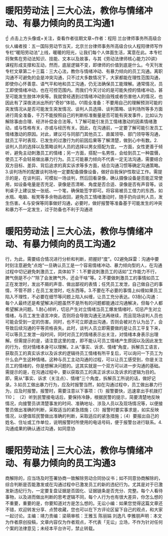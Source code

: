# 暖阳劳动法 | 三大心法，教你与情绪冲动、有暴力倾向的员工沟通1

☝ 点击上方头像或+关注，查看作者往期文章~作者：程阳 兰台律师事务所高级合伙人编者按：五一国际劳动节当天，北京兰台律师事务所高级合伙人程阳律师写作专栏“暖阳劳动法”上线，暖暖的阳光，让我们每个人体面生活，寓意在此。本专栏将聚焦在劳动法知识、技能、文本以及故事，与其《劳动法律师核心能力20讲》课程形成支撑和互动，然而，底层逻辑不变，即律师的价值到底是什么。今天刊发专栏文章第二十三篇：三大心法，教你与情绪冲动、有暴力倾向的员工沟通。离职沟通不可避免的会是冲突沟通，只不过大多数情况下，大家都能在理性范围沟通，即使你心怀善意、语气平和地和员工沟通，仍无法确保员工能理解。通常情况，员工即使情绪冲动，也在可控范围内。而我们今天讨论的是可能失控的情绪冲动，甚至可能发生肢体冲突等。我就曾经遇到过情绪冲动到自残或者伤害他人的情况，也因此有了深夜进派出所的“奇妙”体验。01周全准备：不要用自己的理解预测可能的突发情况从是否可能发生突发情况、谈判人员选择、谈判策略、谈判场所等多方面进行周全准备，千万不能按照自己的判断标准衡量是否可能有突发事件，比如认为解除事由合理、经济补偿金合法等。1.了解可能引发员工情绪激动的因素情绪激动，或与性格有关，亦或与经历有关。因此，在沟通前，一定要了解可能引发员工情绪激动的原因。对此，建议可与同部门其他员工、直属领导、部门领导等沟通，就员工平时表现、已发生的过激行为的前因后果等了解清楚，做到心中有数。2. 谈判人员的选择以及策略谈判人员的选择以男女搭配为宜。一方面，女性更善于倾听，避免主动刺激员工的情绪；另一方面，搭配一名男性，会给到员工一种震慑，使员工不会轻易做出暴力行为。员工可能暴力倾向不代表一定无法沟通，需要结合双方目标、差异、背后追求的真实诉求等多方面，结合沟通习惯等确定沟通策略。3.谈判场所的配置谈判场地一定要配备摄像设备，做好自我保护性取证工作。需提示的是，在谈判前，可模拟一场谈判，然后回看录像，确认摄像设备是否能正常使用，如设备电量是否充足、录像是否清晰、角度是否合适、录像是否有声音等。谈判桌子上建议放一张纸、一个笔，确保能签字即可。将容易被员工借力的东西，如水瓶、电脑、板凳等多余物品收回，避免员工情绪激动时，随手扔向谈判人员，发生伤害。4.与安保等同事做好沟通，必要时，做好报警等准备基于可能发生的冲突和暴力不一定发生，过于防备也不利于沟通进

# 暖阳劳动法 | 三大心法，教你与情绪冲动、有暴力倾向的员工沟通2

行，为此，需要结合情况进行分析和判断，把握好“度”。02避免踩雷：沟通中要时刻注意避免“点炮”一旦确认员工是一个容易情绪冲动、暴力倾向型的人，在沟通过程中切记避免刺激员工，具体如下：1.不要说刺激员工的话如“工作能力不行，脾气倒是不小”“除了会发脾气外，还会干啥”等。2.不要做刺激员工的事情如员工正在发泄时，发出不屑的声音、做出鄙视的表情；任凭员工发泄，自己做自己的事情，不管不顾；在员工发泄时，吃东西等。3.不要在不必要的事情上纠缠如果员工陷入不理性，不必要在细节等问题上陷入纠缠，让员工充分表达。03耐心沟通：每个人最终还是希望解决问题虽然不是所有的问题都能通过沟通解决，但每个人都希望解决问题。1.耐心倾听，切忌产生对立情绪当员工爆发情绪时，切忌产生对立情绪，与员工发生语言冲突，否则将会导致沟通无法再继续，而且现场谈判人员也可能会受到一定的伤害。同时，也不可立即退出沟通，否则会被对方认为怂了，会导致后续沟通的平等资格丧失。此时，谈判人员立即需要做的是让员工平复下来，可以等员工发泄一段时间，同时对员工的情绪表示出关注，对情绪本身表示出理解。但需提示的是，请注意这里的度，即不能认可员工情绪产生原因以及因此发生的行为，但对情绪本身可以理解。2.从“事实、诉求、情绪”角度，拆解员工语言，获取员工的真实诉求以及诉求的逻辑待员工情绪有所平复后，可以询问一下员工为什么会产生这种情绪。这种与员工主动沟通的过程，可以让员工感受到，你是关注员工的情绪的，你是想解决问题的。这其实就是一个双方可以进一步沟通的基础。需提示的是，在沟通过程中，要以获取员工的真正诉求以及诉求的逻辑为目的。即，需从“事实、诉求（关注点）、情绪”三个角度，拆解员工所说的话，做好记录。3.如员工做出暴力行为，应及时报警当然，如在沟通过程中，员工做出暴力行为，应及时报警。报警时，需要注意以下事项：（1）报警要快，迅速拿出手机拨打110； （2）听到民警接电话后，要保持冷静，根据民警的提示，简要清楚地反映情况，向接警员讲清楚事发的时间、准确地址、涉及人员以及现场情况等，以便接警员做出准确的判断，采取适当的紧急措施；（3）报警时要实事求是，如实反映情况，以便值班民警做出准确的判断，采取适应的紧急措施；（4）要报出自己的姓名、住址或工作单位，说明报警时所使用的电话号码，便于报警台进行联系。4.沟通成果的确认通过沟通，如同意协

# 暖阳劳动法 | 三大心法，教你与情绪冲动、有暴力倾向的员工沟通3

商解除的，应当场及时签署协商一致解除劳动合同协议书；如不同意协商解除的，综合判断是否能激发或在沟通过程中已激发员工的新的违纪行为。尤其是对于已激发新违纪行为，一定要复盘证据是否固化、证据链条是否充分、完整。每个人看待事物，以及进而做出判断的思考逻辑不同，每个人行为也有很大差异，你怎么想的不重要，重要的是，你要知道对方是怎么想的。无讼小编：如果您觉得这篇文章还不错，欢迎转发分享、点赞收藏，您也可以在下方评论区留下自己的观点，和大家一起讨论。主编：靖力责编：梁萌审核：王雅玉 陈丽娟 刘逸凡 李雅朋声明：本文为作者原创投稿，文章内容仅为作者观点，不代表「无讼」立场，不作为针对任何个案的法律意见；未经本平台许可，禁止转载。

